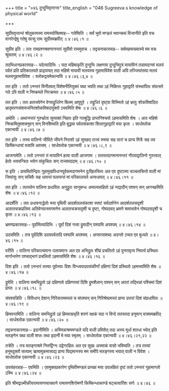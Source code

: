 +++
title = "०४६ दुन्दुभिवृत्तान्तः"
title_english = "046 Sugreeva s knowledge of physical world"

+++


सुग्रीववृत्तान्तं श्रोतुकामस्य रामस्योक्तिमाह-- गतेष्विति । सर्वं भुवो
मण्डलं भवान्कथं विजानीते इति वचः वानरेन्द्रेषु गतेषु सत्सु रामः
सुग्रीवमब्रवीत्  ॥  ४।४६।१  ॥   

  

सुग्रीव इति । ततः रामप्रश्नश्रवणानन्तरं सुग्रीवो राममुवाच ।
तद्वचनाकारमाह-- सर्वमहमाख्यास्ये मम वचः श्रूयताम्  ॥  ४।४६।२  ॥   

  

तदभिधानप्रकारमाह-- यदेत्यादिभिः । यदा महिषाकृतिं दुन्दुभिः लक्षणया
दुन्दुभिपुत्रं मायाविनं तन्नामदानवं मलयं पर्वतं प्रति प्रतिकालयते
प्राद्रावयत् तदा महिषो मायावी मलयस्य गुहामाविवेश वाली अपि तज्जिघांसया
मलयं मलयगुहामाविवेश । श्लोकद्वयमेकान्वयि  ॥  ४।४६।३,४  ॥   

  

तत इति । ततो ऽनन्तरं विनीतवत् विशेषनीतियुक्तं यथा भवति तथा ऽहं
निक्षिप्तः गुहाद्वारि संस्थापितः संवत्सरे गते ऽपि वाली न निष्क्रमते
निरक्रमत  ॥  ४।४६।५  ॥   

  

तत इति । ततः क्षतजवेगेन वेगवद्रुधिरेण बिलम् आपुपूरे । तद्रुधिरं दृष्ट्वा
विस्मितो ऽहं भ्रातुः शोकविषादितः भ्रातृमरणसंशयजनितशोकविषादयुक्तो ऽभवमिति
शेषः  ॥  ४।४६।६  ॥   

  

अथेति । अथानन्तरं गुरुर्भ्राता सुव्यक्तं निहतः इति गतबुद्धिः
प्राप्तनिश्चयो ऽहमासमिति शेषः । अतः महिषो निष्क्रमितुमशक्नुवन् सन्
विनशिष्यति इति बुद्ध्या पर्वतसंकाशा शिलागुहाद्वारि मया कृता । सार्धश्लोक
एकान्वयी  ॥  ४।४६।७  ॥   

  

तत इति । तस्य वालिनो जीविते जीवने निराशो ऽहं सुमहत् राज्यं रुमया सह
तारां च प्राप्य मित्रैः सह तव किष्किन्धायां वसामि अवसम् । सार्धश्लोक
एकान्वयी  ॥  ४।४६।८,९  ॥   

  

आजगामेति । ततो ऽनन्तरं तं मायाविनं हत्वा वाली आजगाम । ततस्तदागमनानन्तरं
गौरवाद्वालिनो गुरुत्वात् हेतोः भययन्त्रितः भयेन संकुचितः सन् राज्यमददाम्
 ॥  ४।४६।१०  ॥   

  

स इति । प्रव्यथितेन्द्रियः गुहामुखपिधानपूर्वकमदागमनेन दुःखितचित्तः अत एव
दुष्टात्मा चञ्चलचित्तो वाली मां जिघांसुः सन् सचिवैः सह धावन्तं पलायन्तं
मां परिकालयते अन्वधावत्  ॥  ४।४६।११  ॥   

  

तत इति । ततस्तेन वालिना प्रधावितः अनुद्रुतः सानुबन्धः अमात्यसहितो ऽहं
नद्यादीन् पश्यन् सन् आगच्छमिति शेषः  ॥  ४।४६।१२  ॥   

  

आदर्शेति । ततः प्रधावनाद्धेतोः मया पृथिवी आदर्शतलसंकाशा स्पष्टं
सर्वदर्शनेन आदर्शतलसदृशी अलातचक्रप्रतिमा अतिवेगवत्स्वगमनेन अलातचक्रसदृशी
च दृष्टा, गोष्पदवत् भ्रमणे श्रमाभावेन गोष्पदसदृशी च कृता  ॥  ४।४६।१३  ॥   

  

भ्रमणप्रकारमाह-- पूर्वामित्यादिभिः । पूर्वां दिशं गत्वा द्रुमादीन्
पश्यामि अपश्यम्  ॥  ४।४६।१४  ॥   

  

उदयमिति । तत्र पूर्वदिशि उदयपर्वतादि पश्यामि अपश्यम् । अप्सरसशब्दः
अदन्तो ऽप्यत एव बुध्यते  ॥  ४।४६।१५  ॥   

  

परीति । वालिना परिकाल्यमानः पलायमानः अत एव अभिद्रुतः शीघ्रं प्रचलितो ऽहं
पुनरावृत्य निवर्त्य प्रस्थितः मार्गान्तरेण पश्चाद्भागं प्रचलितो
ऽहमासमिति शेषः  ॥  ४।४६।१६  ॥   

दिश इति । ततो ऽनन्तरं तस्याः पूर्वस्याः दिशः विन्ध्यपादपसंकीर्णां
दक्षिणां दिशं प्रस्थितो ऽहमभवमिति शेषः  ॥  ४।४६।१७  ॥   

  

द्रुमेति । वालिना समभिद्रुतो ऽहं दक्षिणतो दक्षिणस्यां दिशि द्रुमशैलान्
पश्यन् सन् अपरां तद्भिन्नां पश्चिमां दिशं प्राप्तः  ॥  ४।४६।१८  ॥   

  

संपश्यन्निति । विविधान् देशान् गिरिसत्तममस्तं च संपश्यन् सन्
गिरिश्रेष्ठमस्तं प्राप्य उत्तरां दिशं संप्रधावितः  ॥  ४।४६।१९  ॥   

  

हिमवन्तमिति । वालिना समभिद्रुतो ऽहं हिमवत्प्रभृतिं शरणं रक्षकं यदा न
विन्दे ततस्तदा हनूमान् वाक्यमब्रवीत् । सार्धश्लोक एकान्वयी  ॥  ४।४६।२०
 ॥   

  

तद्वचनाकारमाह-- इदानीमिति । अस्मिन्नाश्रममण्डले यदि वाली प्रविशेत् तदा
अस्य मूर्धा शतधा भवेत् इति मतङ्गेन यथा वाली शप्तः तथा इदानीं मे मया
स्मृतम् । सार्धश्लोक एकान्वयी  ॥  ४।४६।२१,२२  ॥   

  

तत्रेति । तत्र मतङ्गाश्रमे निरुर्द्विग्नः उद्वेगरहितः अत एव सुखः अस्माकं
वासो भविष्यति । तत्र तस्यां हनुमदुक्तौ सत्याम् ऋष्यमूकमासाद्य प्राप्य
विद्यमानस्य मम समीपे मतङ्गस्य भयात् वाली न विवेश । सार्धश्लोक एकान्वयी
 ॥  ४।४६।२३  ॥   

  

उपसंहरन्नाह-- एवमिति । एवमुक्तप्रकारेण पृथिवीमण्डलं प्रत्यक्षं मया
उपलक्षितं दृष्टं ततो ऽनन्तरं गुहामागतो ऽस्मि  ॥  ४।४६।२४  ॥   

  

इति श्रीमद्वाल्मीकीयरामायणव्याख्याने रामायणशिरोमणौ किष्किन्धाकाण्डे
षट्चत्वारिंशः सर्गः  ॥  ४।४६  ॥   

  



